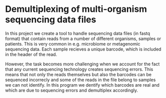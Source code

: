 # Demultiplexing of multi-organism sequencing data files
In this project we create a tool to handle sequencing data files (in fastq format) that contain reads from a number of different organisms, samples or patients. This is very common in e.g. microbiome or metagenomic sequencing data. Each sample recieves a unique barcode, which is included in the header of the read.

However, the task becomes more challenging when we account for the fact that any current sequencing technology creates sequencing errors. This means that not only the reads themselves but also the barcodes can be sequenced incorrecly and some of the reads in the file belong to samples we can not identify. In this program we dentify which barcodes are real and which are due to sequencing errors and demultiplex accordingly.
